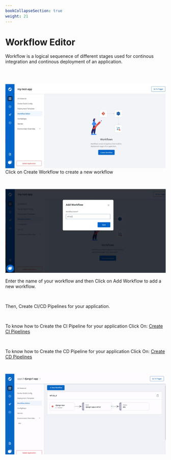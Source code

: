 ```yaml
---
bookCollapseSection: true
weight: 21
---
```


# Workflow Editor
Workflow is a logical sequenece of different stages used for continous integration and continous deployment of an application.

<br />

<br />

![Create new workflow](../../wf1.jpg "Create new workflow")
Click on Create Workflow to create a new workflow

<br />

![Create new workflow](../../wf2.jpg "Create new workflow")

Enter the  name of your workflow and then Click on Add Workflow to add a new workflow.

<br />

Then, Create CI/CD Pipelines for your application.

<br />

To know how to Create the CI Pipeline for your application Click On: [Create CI Pipelines](https://docs.devtron.ai/docs/reference/creating-application/workflows/ci-pipelines/)

<br />

To know how to Create the CD Pipeline for your application Click On: [Create CD Pipelines](https://docs.devtron.ai/docs/reference/creating-application/workflows/cd-pipelines/)

&nbsp;&nbsp;

![Create new workflow](../../arora1.gif "Create new workflow")






